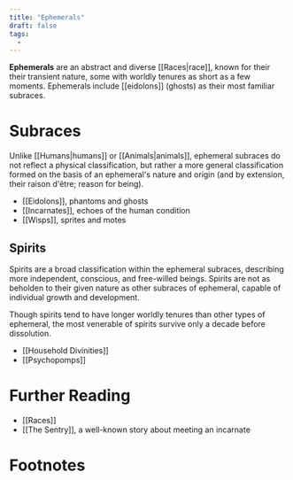 ```yaml
---
title: "Ephemerals"
draft: false
tags:
  - 
---
```


**Ephemerals** are an abstract and diverse [[Races|race]], known for their their transient nature, some with worldly tenures as short as a few moments. Ephemerals include [[eidolons]] (ghosts) as their most familiar subraces.

# Subraces
Unlike [[Humans|humans]] or [[Animals|animals]], ephemeral subraces do not reflect a physical classification, but rather a more general classification formed on the basis of an ephemeral's nature and origin (and by extension, their raison d'être; reason for being). 

- [[Eidolons]], phantoms and ghosts
- [[Incarnates]], echoes of the human condition
- [[Wisps]], sprites and motes

## Spirits
Spirits are a broad classification within the ephemeral subraces, describing more independent, conscious, and free-willed beings. Spirits are not as beholden to their given nature as other subraces of ephemeral, capable of individual growth and development. 

Though spirits tend to have longer worldly tenures than other types of ephemeral, the most venerable of spirits survive only a decade before dissolution.

- [[Household Divinities]]
- [[Psychopomps]]

# Further Reading
- [[Races]]
- [[The Sentry]], a well-known story about meeting an incarnate

# Footnotes